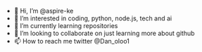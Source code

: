 - 👋 Hi, I’m @aspire-ke
- 👀 I’m interested in coding, python, node.js, tech and ai
- 🌱 I’m currently learning repositories
- 💞️ I’m looking to collaborate on just learning more about github
- 📫 How to reach me twitter @Dan_oloo1

<!---
aspire-ke/aspire-ke is a ✨ special ✨ repository because its `README.md` (this file) appears on your GitHub profile.
You can click the Preview link to take a look at your changes.
--->
